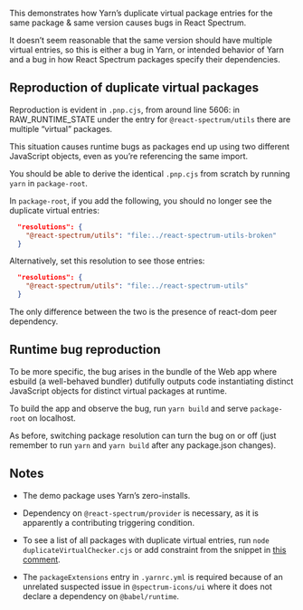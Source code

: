 This demonstrates how Yarn’s duplicate virtual package entries
for the same package & same version causes bugs in React Spectrum.

It doesn’t seem reasonable
that the same version should have multiple virtual entries, so this is
either a bug in Yarn, or intended behavior of Yarn and a bug in how
React Spectrum packages specify their dependencies.

## Reproduction of duplicate virtual packages

Reproduction is evident in `.pnp.cjs`, from around line 5606:
in RAW_RUNTIME_STATE under the entry for
`@react-spectrum/utils` there are multiple “virtual” packages.

This situation causes runtime bugs as packages
end up using two different JavaScript objects,
even as you’re referencing the same import.

You should be able to derive the identical `.pnp.cjs` from scratch
by running `yarn` in `package-root`.

In `package-root`, if you add the following, you should no longer
see the duplicate virtual entries:


```json
  "resolutions": {
    "@react-spectrum/utils": "file:../react-spectrum-utils-broken"
  }
```

Alternatively, set this resolution to see those entries:

```json
  "resolutions": {
    "@react-spectrum/utils": "file:../react-spectrum-utils"
  }
```

The only difference between the two is the presence of react-dom peer dependency.

## Runtime bug reproduction

To be more specific, the bug arises in the bundle of the Web app
where esbuild (a well-behaved bundler) dutifully outputs code
instantiating distinct JavaScript objects for distinct virtual
packages at runtime. 

To build the app and observe the bug, run `yarn build` and serve
`package-root` on localhost.

As before, switching package resolution can turn the bug on or off
(just remember to run `yarn` and `yarn build` after any package.json
changes).

## Notes

- The demo package uses Yarn’s zero-installs.

- Dependency on `@react-spectrum/provider` is necessary, as it is apparently
  a contributing triggering condition. 

- To see a list of all packages with duplicate virtual entries,
  run `node duplicateVirtualChecker.cjs` or add constraint from the snippet
  in [this comment](https://github.com/yarnpkg/berry/issues/4688#issuecomment-2726079576).

- The `packageExtensions` entry in `.yarnrc.yml` is required because
  of an unrelated suspected issue in `@spectrum-icons/ui` where it
  does not declare a dependency on `@babel/runtime`.
